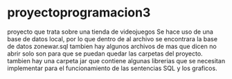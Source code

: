 # proyectoprogramacion3
proyecto que trata sobre una tienda de videojuegos
Se hace uso de una base de datos local, por lo que dentro de al archivo se encontrara la base de datos zonewar.sql
tambien hay algunos archivos de mas que dicen no abrir solo son para que se puedan quedar las carpetas del proyecto.
tambien hay una carpeta jar que contiene algunas librerias que se necesitan implementar para el funcionamiento de las sentencias SQL y los graficos.

